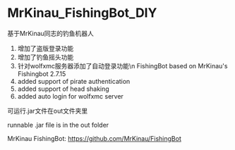 # MrKinau_FishingBot_DIY

基于MrKinau同志的钓鱼机器人
 1. 增加了盗版登录功能
 2. 增加了钓鱼摇头功能
 3. 针对wolfxmc服务器添加了自动登录功能\n
FishingBot based on MrKinau's Fishingbot 2.7.15
 1. added support of pirate authentication
 2. added support of head shaking
 3. added auto login for wolfxmc server

可运行.jar文件在out文件夹里

runnable .jar file is in the out folder

MrKinau FishingBot: https://github.com/MrKinau/FishingBot
